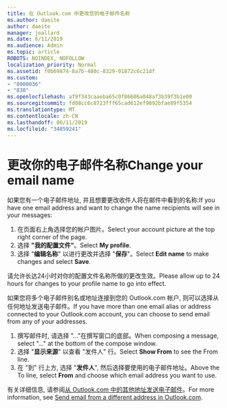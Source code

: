 ```yaml
---
title: 在 Outlook.com 中更改您的电子邮件名称
ms.author: daeite
author: daeite
manager: joallard
ms.date: 6/11/2019
ms.audience: Admin
ms.topic: article
ROBOTS: NOINDEX, NOFOLLOW
localization_priority: Normal
ms.assetid: f0b69874-8a7b-480c-8329-01872c6c21df
ms.custom:
- "8000036"
- "838"
ms.openlocfilehash: af9f343caaeba65c0f86606a048af3b39f3b1e00
ms.sourcegitcommit: fd08cc6c8723fff65cad612ef9092bfae89f5354
ms.translationtype: MT
ms.contentlocale: zh-CN
ms.lasthandoff: 06/11/2019
ms.locfileid: "34859241"
---
```

# <a name="change-your-email-name"></a><span data-ttu-id="0a4e6-102">更改你的电子邮件名称</span><span class="sxs-lookup"><span data-stu-id="0a4e6-102">Change your email name</span></span>

<span data-ttu-id="0a4e6-103">如果您有一个电子邮件地址, 并且想要更改收件人将在邮件中看到的名称:</span><span class="sxs-lookup"><span data-stu-id="0a4e6-103">If you have one email address and want to change the name recipients will see in your messages:</span></span>
  
1. <span data-ttu-id="0a4e6-104">在页面右上角选择您的帐户图片。</span><span class="sxs-lookup"><span data-stu-id="0a4e6-104">Select your account picture at the top right corner of the page.</span></span>
2. <span data-ttu-id="0a4e6-105">选择 **"我的配置文件"**。</span><span class="sxs-lookup"><span data-stu-id="0a4e6-105">Select **My profile**.</span></span>
3. <span data-ttu-id="0a4e6-106">选择 "**编辑名称**" 以进行更改并选择 "**保存**"。</span><span class="sxs-lookup"><span data-stu-id="0a4e6-106">Select **Edit name** to make changes and select **Save**.</span></span>

<span data-ttu-id="0a4e6-107">请允许长达24小时对你的配置文件名称所做的更改生效。</span><span class="sxs-lookup"><span data-stu-id="0a4e6-107">Please allow up to 24 hours for changes to your profile name to go into effect.</span></span>
  
<span data-ttu-id="0a4e6-108">如果您将多个电子邮件别名或地址连接到您的 Outlook.com 帐户, 则可以选择从任何地址发送电子邮件。</span><span class="sxs-lookup"><span data-stu-id="0a4e6-108">If you have more than one email alias or address connected to your Outlook.com account, you can choose to send email from any of your addresses.</span></span>
  
1. <span data-ttu-id="0a4e6-109">撰写邮件时, 请选择 "..."在撰写窗口的底部。</span><span class="sxs-lookup"><span data-stu-id="0a4e6-109">When composing a message, select "..." at the bottom of the compose window.</span></span>
1. <span data-ttu-id="0a4e6-110">选择 "**显示来源**" 以查看 "发件人" 行。</span><span class="sxs-lookup"><span data-stu-id="0a4e6-110">Select **Show From** to see the From line.</span></span>
1. <span data-ttu-id="0a4e6-111">在 "到" 行上方, 选择 "**发件人**", 然后选择要使用的电子邮件地址。</span><span class="sxs-lookup"><span data-stu-id="0a4e6-111">Above the To line, select **From** and choose which email address you want to use.</span></span>

<span data-ttu-id="0a4e6-112">有关详细信息, 请参阅[从 Outlook.com 中的其他地址发送电子邮件](https://go.microsoft.com/fwlink/p/?linkid=2001701&amp;clcid=0x409)。</span><span class="sxs-lookup"><span data-stu-id="0a4e6-112">For more information, see [Send email from a different address in Outlook.com](https://go.microsoft.com/fwlink/p/?linkid=2001701&amp;clcid=0x409).</span></span>